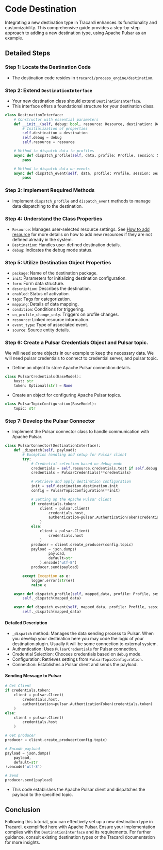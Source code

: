 # Code Destination

Integrating a new destination type in Tracardi enhances its functionality and customizability. This comprehensive guide
provides a step-by-step approach to adding a new destination type, using Apache Pulsar as an example.

## Detailed Steps

### Step 1: Locate the Destination Code

- The destination code resides in `tracardi/process_engine/destination`.

### Step 2: Extend `DestinationInterface`

- Your new destination class should extend `DestinationInterface`.
- This interface offers a foundational structure for your destination class.

```python
class DestinationInterface:
    # Constructor with essential parameters
    def __init__(self, debug: bool, resource: Resource, destination: Destination):
        # Initialization of properties
        self.destination = destination
        self.debug = debug
        self.resource = resource

    # Method to dispatch data to profiles
    async def dispatch_profile(self, data, profile: Profile, session: Session):
        pass

    # Method to dispatch data on events
    async def dispatch_event(self, data, profile: Profile, session: Session, event: Event):
        pass
```

### Step 3: Implement Required Methods

- Implement `dispatch_profile` and `dispatch_event` methods to manage data dispatching to the destination.

### Step 4: Understand the Class Properties

- `Resource`: Manages user-selected resource settings. See [How to add resource](resource.md) for more details on how to add new resources if they are not defined already in the system.
- `Destination`: Handles user-defined destination details.
- `debug`: Indicates the debug mode status.

### Step 5: Utilize Destination Object Properties

- `package`: Name of the destination package.
- `init`: Parameters for initializing destination configuration.
- `form`: Form data structure.
- `description`: Describes the destination.
- `enabled`: Status of activation.
- `tags`: Tags for categorization.
- `mapping`: Details of data mapping.
- `condition`: Conditions for triggering.
- `on_profile_change_only`: Triggers on profile changes.
- `resource`: Linked resource information.
- `event_type`: Type of associated event.
- `source`: Source entity details.

### Step 6: Create a Pulsar Credentials Object and Pulsar topic.

We will need some objects in our example to keep the necessary data. We will need pulsar credentials to connect to credential server, and pulsar topic.


- Define an object to store Apache Pulsar connection details.

```python
class PulsarCredentials(BaseModel):
    host: str
    token: Optional[str] = None
```

- Create an object for configuring Apache Pulsar topics.

```python
class PulsarTopicConfiguration(BaseModel):
    topic: str
```

### Step 7: Develop the Pulsar Connector

- Implement the Pulsar connector class to handle communication with Apache Pulsar.

```python
class PulsarConnector(DestinationInterface):
    def _dispatch(self, payload):
        # Exception handling and setup for Pulsar client
        try:
            # Credential selection based on debug mode
            credentials = self.resource.credentials.test if self.debug else self.resource.credentials.production
            credentials = PulsarCredentials(**credentials)

            # Retrieve and apply destination configuration
            init = self.destination.destination.init
            config = PulsarTopicConfiguration(**init)

            # Setting up the Apache Pulsar client
            if credentials.token:
                client = pulsar.Client(
                    credentials.host,
                    authentication=pulsar.AuthenticationToken(credentials.token)
                )
            else:
                client = pulsar.Client(
                    credentials.host
                )
            producer = client.create_producer(config.topic)
            payload = json.dumps(
                    payload,
                    default=str
                ).encode('utf-8')
            producer.send(payload)

        except Exception as e:
            logger.error(str(e))
            raise e

    async def dispatch_profile(self, mapped_data, profile: Profile, session: Session):
        self._dispatch(mapped_data)

    async def dispatch_event(self, mapped_data, profile: Profile, session: Session, event: Event):
        self._dispatch(mapped_data)
```

#### Detailed Description

- `_dispatch` method: Manages the data sending process to Pulsar. When you develop your destination here you may code the logic of your destination plugin. Usually it will be some connection to external system. 
- Authentication: Uses `PulsarCredentials` for Pulsar connection.
- Credential Selection: Chooses credentials based on `debug` mode.
- Configuration: Retrieves settings from `PulsarTopicConfiguration`.
- Connection: Establishes a Pulsar client and sends the payload.

#### Sending Message to Pulsar

```python
# Get Client
if credentials.token:
    client = pulsar.Client(
        credentials.host,
        authentication=pulsar.AuthenticationToken(credentials.token)
    )
else:
    client = pulsar.Client(
        credentials.host
    )

# Get producer
producer = client.create_producer(config.topic)

# Encode payload
payload = json.dumps(
    payload,
    default=str
).encode('utf-8')

# Send
producer.send(payload)
```

- This code establishes the Apache Pulsar client and dispatches the payload to the specified topic.

## Conclusion

Following this tutorial, you can effectively set up a new destination type in Tracardi, exemplified here with Apache
Pulsar. Ensure your implementation complies with the `DestinationInterface` and its requirements. For further guidance,
consult existing destination types or the Tracardi documentation for more insights.
